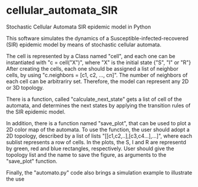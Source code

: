 # cellular_automata_SIR
Stochastic Cellular Automata SIR epidemic model in Python

This software simulates the dynamics of a Susceptible-infected-recovered (SIR) epidemic model by means of stochastic cellular automata.

The cell is represented by a Class named "cell", and each one can be instantiated with "c = cell("X")", where "X" is the initial state {"S", "I" or "R"}
After creating the cells, each one should be assigned a list of neighbor cells, by using "c.neighbors = [c1, c2, ..., cn]".
The number of neighbors of each cell can be arbitrariry set. Therefore, the model can represent any 2D or 3D topology.

There is a function, called "calculate_next_state" gets a list of cell of the automata, and determines the next states by applying the transition rules of the SIR epidemic model.

In addition, there is a function named "save_plot", that can be used to plot a 2D color map of the automata. To use the function, the user should adopt a 2D topology, described by a list of lists "[[c1,c2,..],[c3,c4...],...]", where each sublist represents a row of cells. In the plots, the S, I and R are representd by green, red and blue rectangles, respectively.
User should give the topology list and the name to save the figure, as arguments to the "save_plot" function.

Finally, the "automato.py" code also brings a simulation example to illustrate the use
